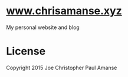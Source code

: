 # www.chrisamanse.xyz

My personal website and blog

# License

Copyright 2015 Joe Christopher Paul Amanse
